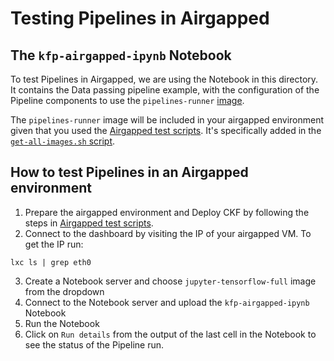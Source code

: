 # Testing Pipelines in Airgapped

## The `kfp-airgapped-ipynb` Notebook
To test Pipelines in Airgapped, we are using the Notebook in this directory. It contains the Data passing pipeline example, with the configuration of the Pipeline components to use the `pipelines-runner` [image](./pipelines-runner/README.md).

The `pipelines-runner` image will be included in your airgapped environment given that you used the [Airgapped test scripts](../README.md). It's specifically added in the [`get-all-images.sh` script](../../../scripts/airgapped/get-all-images.sh).

## How to test Pipelines in an Airgapped environment
1. Prepare the airgapped environment and Deploy CKF by following the steps in [Airgapped test scripts](../README.md).
2. Connect to the dashboard by visiting the IP of your airgapped VM. To get the IP run:
```
lxc ls | grep eth0
```
3. Create a Notebook server and choose `jupyter-tensorflow-full` image from the dropdown
4. Connect to the Notebook server and upload the `kfp-airgapped-ipynb` Notebook
5. Run the Notebook
6. Click on `Run details` from the output of the last cell in the Notebook to see the status of the Pipeline run.